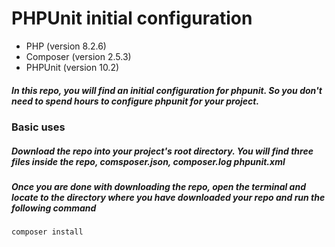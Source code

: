 # PHPUnit initial configuration
- PHP (version 8.2.6)
- Composer (version 2.5.3)
- PHPUnit (version 10.2)

##### In this repo, you will find an initial configuration for phpunit. So you don't need to spend hours to configure phpunit for your project.
### Basic uses
##### Download the repo into your project's root directory. You will find three files inside the repo, comsposer.json, composer.log phpunit.xml
##### Once you are done with  downloading the repo, open the terminal and locate to the directory where you have downloaded your repo and run the following command  
    composer install
